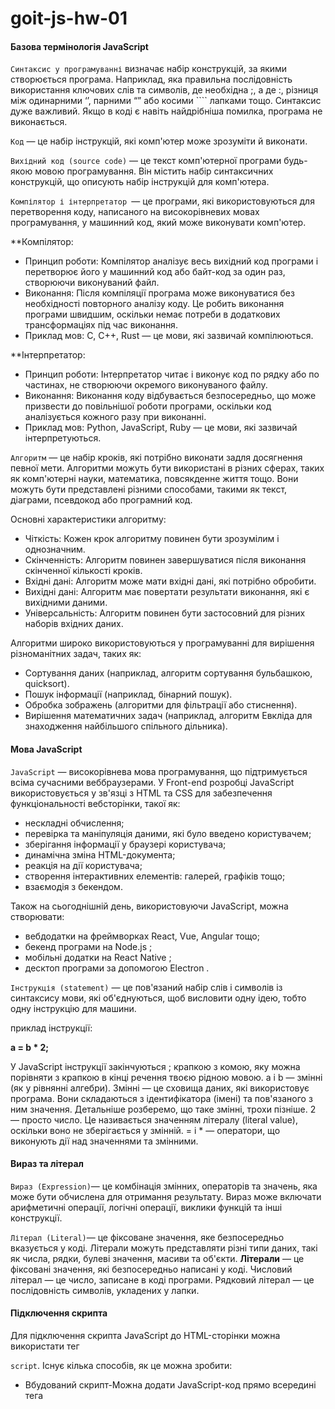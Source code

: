 # goit-js-hw-01

#### **Базова термінологія JavaScript**

`Синтаксис у програмуванні` визначає набір конструкцій, за якими створюється
програма. Наприклад, яка правильна послідовність використання ключових слів та
символів, де необхідна ;, а де :, різниця між одинарними ‘’, парними “” або
косими ```` лапками тощо. Синтаксис дуже важливий. Якщо в коді є навіть
найдрібніша помилка, програма не виконається.

`Код` — це набір інструкцій, які комп'ютер може зрозуміти й виконати.

`Вихідний код (source code)` — це текст комп'ютерної програми будь-якою мовою
програмування. Він містить набір синтаксичних конструкцій, що описують набір
інструкцій для комп'ютера.

`Компілятор і інтерпретатор `— це програми, які використовуються для
перетворення коду, написаного на високорівневих мовах програмування, у машинний
код, який може виконувати комп'ютер.

\*\*Компілятор:

- Принцип роботи: Компілятор аналізує весь вихідний код програми і перетворює
  його у машинний код або байт-код за один раз, створюючи виконуваний файл.
- Виконання: Після компіляції програма може виконуватися без необхідності
  повторного аналізу коду. Це робить виконання програми швидшим, оскільки немає
  потреби в додаткових трансформаціях під час виконання.
- Приклад мов: C, C++, Rust — це мови, які зазвичай компілюються.

\*\*Інтерпретатор:

- Принцип роботи: Інтерпретатор читає і виконує код по рядку або по частинах, не
  створюючи окремого виконуваного файлу.
- Виконання: Виконання коду відбувається безпосередньо, що може призвести до
  повільнішої роботи програми, оскільки код аналізується кожного разу при
  виконанні.
- Приклад мов: Python, JavaScript, Ruby — це мови, які зазвичай інтерпретуються.

`Алгоритм` — це набір кроків, які потрібно виконати задля досягнення певної
мети. Алгоритми можуть бути використані в різних сферах, таких як комп'ютерні
науки, математика, повсякденне життя тощо. Вони можуть бути представлені різними
способами, такими як текст, діаграми, псевдокод або програмний код.

Основні характеристики алгоритму:

- Чіткість: Кожен крок алгоритму повинен бути зрозумілим і однозначним.
- Скінченність: Алгоритм повинен завершуватися після виконання скінченної
  кількості кроків.
- Вхідні дані: Алгоритм може мати вхідні дані, які потрібно обробити.
- Вихідні дані: Алгоритм має повертати результати виконання, які є вихідними
  даними.
- Універсальність: Алгоритм повинен бути застосовний для різних наборів вхідних
  даних.

Алгоритми широко використовуються у програмуванні для вирішення різноманітних
задач, таких як:

- Сортування даних (наприклад, алгоритм сортування бульбашкою, quicksort).
- Пошук інформації (наприклад, бінарний пошук).
- Обробка зображень (алгоритми для фільтрації або стиснення).
- Вирішення математичних задач (наприклад, алгоритм Евкліда для знаходження
  найбільшого спільного дільника).

#### **Мова JavaScript**

`JavaScript` — високорівнева мова програмування, що підтримується всіма
сучасними веббраузерами. У Front-end розробці JavaScript використовується у
зв'язці з HTML та CSS для забезпечення функціональності вебсторінки, такої як:

- нескладні обчислення;
- перевірка та маніпуляція даними, які було введено користувачем;
- зберігання інформації у браузері користувача;
- динамічна зміна HTML-документа;
- реакція на дії користувача;
- створення інтерактивних елементів: галерей, графіків тощо;
- взаємодія з бекендом.

Також на сьогоднішній день, використовуючи JavaScript, можна створювати:

- вебдодатки на фреймворках React, Vue, Angular тощо;
- бекенд програми на Node.js ;
- мобільні додатки на React Native ;
- десктоп програми за допомогою Electron .

`Інструкція (statement)` — це пов'язаний набір слів і символів із синтаксису
мови, які об'єднуються, щоб висловити одну ідею, тобто одну інструкцію для
машини.

приклад інструкції:

**a = b \* 2;**

У JavaScript інструкції закінчуються ; крапкою з комою, яку можна порівняти з
крапкою в кінці речення твоєю рідною мовою. a і b — змінні (як у рівнянні
алгебри). Змінні — це сховища даних, які використовує програма. Вони складаються
з ідентифікатора (імені) та пов'язаного з ним значення. Детальніше розберемо, що
таке змінні, трохи пізніше. 2 — просто число. Це називається значенням літералу
(literal value), оскільки воно не зберігається у змінній. = і \* — оператори, що
виконують дії над значеннями та змінними.

#### **Вираз та літерал**

`Вираз (Expression)`— це комбінація змінних, операторів та значень, яка може
бути обчислена для отримання результату. Вираз може включати арифметичні
операції, логічні операції, виклики функцій та інші конструкції.

`Літерал (Literal)`— це фіксоване значення, яке безпосередньо вказується у коді.
Літерали можуть представляти різні типи даних, такі як числа, рядки, булеві
значення, масиви та об'єкти. **Літерали** — це фіксовані значення, які
безпосередньо написані у коді. Числовий літерал — це число, записане в коді
програми. Рядковий літерал — це послідовність символів, укладених у лапки.

#### **Підключення скрипта**

Для підключення скрипта JavaScript до HTML-сторінки можна використати тег

`script`. Існує кілька способів, як це можна зробити:

- Вбудований скрипт-Можна додати JavaScript-код прямо всередині тега <script>
  всередині тега <head>:
- Зовнішній скрипт-По-перше, треба створити окремий файл із розширенням .js, що
  містить JavaScript-код. Потім під'єднати цей файл до HTML-сторінки за
  допомогою тега <script>, вказавши шлях до файлу в атрибуті src: \*\*\_Тег
  <script> з атрибутом defer можна вставити як у <head>, так і в <body> — немає
  жодної різниці._**

Атрибут `defer` вказує браузеру, що скрипт повинен бути виконаний після того, як
HTML-документ буде повністю завантажений. Це дозволяє уникнути затримки
відображення вмісту сторінки.

У багатьох випадках краще використовувати зовнішні скрипти, щоб зробити код
більш читабельним, зручним для підтримки та перевикористання.

**Суворий режим** Суворий режим (англ. strict mode) у JavaScript — це
спеціальний режим виконання коду, який дає змогу переводити скрипт у режим
повної відповідності сучасному стандарту. Це запобігає певним помилкам,
наприклад, використанню небезпечних і застарілих конструкцій, що робить код
надійнішим та дозволяє легше його підтримувати.

Щоб увімкнути суворий режим, потрібно додати директиву 'use strict'; на початок
скрипта. Наприклад:

`'use strict'; // Код у суворому режимі`

**Виведення даних** Розробнику потрібно перевіряти правильність роботи програми
в певний момент часу та виводити інформацію в певному місці коду. Для цього є
консоль в інструментах розробника браузера на вкладці Console. Наступні
комбінації клавіш відкривають інструменти розробника на вкладці Console: Windows
і Linux — Ctrl + Shift + J; MacOS — Command + Option + J .

#### **Метод console.log()**

Щоб вивести дані в консоль розробника використовується метод `console.log()`.

console.log(value); Значення value, яке вказано в круглих дужках, буде виведено
в консоль розробника при виконанні програми.

console.log("JavaScript is awesome!"); console.log(10); При виконанні цього коду
в консоль розробника будуть послідовно виведені рядок і число.

#### **Змінні та типи даних**

`Оголошення змінних` `Змінна` — це контейнер, який використовується для
зберігання даних. Змінна складається з:

- ідентифікатора (унікального імені);
- області памяті, де зберігається її значення. Змінну можна уявити, як коробку з
  написом (іменем), у якій щось лежить (значення).

У JavaScript оголошення змінних може виконуватися за допомогою трьох основних
ключових слів: var, let та const. Кожне з них має свої особливості і
використовується в різних контекстах.

- **`var`**: Використовуйте для змінних зі старим кодом, але будьте обережні з
  підняттям.
- **`let`**: Використовуйте для змінних, які можуть змінюватися в межах блоку.
- **`const`**: Використовуйте для констант, які не повинні змінюватися.

Після ключового слова, через пробіл, вказується ім'я змінної (у прикладі: age та
username). Щоб присвоїти змінній значення, використовують оператор присвоєння =
Інструкція оголошення змінної закінчується крапкою з комою ; .

**Перевизначення значення** Для перевизначення значення раніше оголошеної
змінної треба після імені такої змінної поставити літерал присвоєння`=`і після
нього записати нове значення. Для оголошення змінної, якій згодом можна задати
нове значення, використовується ключове слово `let`.

`Змінним, оголошеним через let, необов'язково відразу задавати значення. У разі оголошення змінної без значення, змінна ініціалізується зі спеціальним значенням undefined (англ. не визначено).`

**різниця між `const` і `let`**

Основна відмінність між const і let полягає в можливості перевизначення значення
змінної після її оголошення. Ключове слово `const` запобігає перевизначенню
значення для змінної. Ключове слово `let` дозволяє змінювати значення змінної
після її оголошення.

Правило використання const та let може бути таким: — Використовуй const за
замовчуванням для оголошення змінних. — Використовуй let, якщо потрібно
змінювати значення змінної під час виконання скрипту. Це правило допоможе писати
більш надійний, зрозумілий код, який легко підтримувати.

**Найменування**

1. Імена змінних можуть складатися з літер (a-z, A-Z), цифр (0-9), символів
   підкреслення (\_) та знака долара ($).
2. Першим символом в імені змінної має бути літера латиниці, символ підкреслення
   або знак долара. Інші символи можуть бути будь-якими з допустимих.
3. Імена змінних чутливі до регістру, тобто змінні user, usEr та User вважаються
   різними змінними. При camelCase нотації \*\*\*\*перше слово пишеться малими
   літерами, а кожне наступне починається з великої літери, наприклад: user,
   getUserData, isActive, activeGuestCount

`!!!` існують зарезервовані ключові слова. Ці слова мають спеціальне значення та
використовуються для певних конструкцій у мові. Не можна використовувати ключові
слова як імена змінних, оскільки це спричинить помилки в коді.

**Типи даних**

Примітивні типи даних використовуються для зберігання та обробки різних видів
інформації у програмі. JavaScript змінна не обмежена певним типом даних, тому
може зберігати значення різних типів.

Числа `(Number)` можуть бути позитивними чи негативними, цілими або дробовими.
Ціла та дробова частини числа розділяються крапкою. const age = 20; const salary
= 3710.84;

Рядок `(String)` є послідовністю символів, вкладених в одинарні '' або подвійні
лапки "". const username = 'Mango995'; const description = "JavaScript is
awesome!";

Логічний тип даних `(Boolean)` має лише два значення: true і false. На відміну
від рядків, логічний тип даних пишеться без лапок. Порівняй: true — це логічне
значення; "true" — це рядок, що містить слово true.

**Спеціальні значення**

У JavaScript існують два спеціальні значення: `null` і `undefined`. Обидва
означають відсутність значення.

`null` явно вказує на відсутність значення та часто використовується
розробниками для позначення порожнього значення. Це значення має бути явно
присвоєно змінній, щоб вказати, що змінна не містить ніяких дійсних даних.

Значення `undefined` автоматично присвоюється змінній, якщо:

1. змінній було явно задано значення undefined ; змінна була оголошена, але ще
   не була ініціалізована значенням.

2. Значення undefined вказує на невизначеність значення змінної, тобто каже нам,
   що значення на даний момент невідоме чи невизначене.

**Оператор `typeof`**

Оператор `typeof` використовується для визначення типу даних значення або
виразу.

const quantity = `17`; console.log(typeof quantity);

// виведе `"number"`

const message = `"JavaScript is awesome!"`; console.log(typeof message);

// виведе `"string"`

const isSidebarOpen = `false`; console.log(typeof isSidebarOpen);

// виведе `"boolean"`

let username; console.log(typeof username);

// виведе `"undefined"`

let status = `null`; console.log(typeof status);

// виведе `"object"`

**Арифметичні операції**

Оператор `(+)` використовується для складання двох чисел.

Оператор `(-)` використовується для віднімання одного числа від іншого.

Оператор `(*)` використовується для множення двох чисел.

Оператор `(/)` використовується для ділення одного числа на інше.

Оператор `(%)` повертає остачу від ділення одного числа на інше.

Оператор `(**)` використовується для піднесення числа до степеня.

**Комбіновані оператори**

`Додавання`: +=. Приклад: x += y еквівалентно x = x + y

`Віднімання`: -=. Приклад: x -= y еквівалентно x = x - y

`Множення`: _=. Приклад: x _= y еквівалентно x = x \* y

`Ділення`: /=. Приклад: x /= y еквівалентно x = x / y

`Остача від ділення`: %=. Приклад: x %= y еквівалентно x = x % y

#### **Рядки**

**Конкатенація рядків**

Якщо застосувати оператор + до рядка та будь-якого іншого типу даних,
результатом буде новий рядок, що містить об'єднання вихідних значень. Це
називається `конкатенація (склеювання)`.

Під час конкатенації можна використовувати значення змінних, щоб складати рядки
з динамічними значеннями. Для цього необхідно вказати ім'я змінної, у це місце
буде підставлено її значення. Під час конкатенації будь-який тип даних буде
приведено до рядка та поєднано з іншим рядком. Проте порядок операндів має
значення. Перетворення типів відбувається лише в момент операції додавання з
рядком. До цього моменту застосовуються нормальні правила математики.

console.log(1 + "2"); // "12" console.log(1 + "2" + 4); // "124" console.log(1 +
2 + "4"); // "34"

В останньому прикладі спочатку виконується математичне додавання для перших двох
чисел 1 і 2, потім число 3 перетворюється на рядок "3" і поєднується з рядком
"4".

**Перетворення типів: `рядки`**

Перетворення типів у JavaScript — це процес зміни значення одного типу даних на
інший тип даних. Перетворення типів може відбуватися в різних ситуаціях,
наприклад, під час виконання арифметичних операцій з різними типами даних або
порівняння значень.

`Явне перетворення типів` виконується програмістом і використовується за
потребою. Для перетворення будь-якого значення на рядок можна використовувати
вбудовану функцію String(), яка повертає результат у вигляді рядка.

console.log(String(5)); // "5"

console.log(String(true)); // "true"

console.log(String(false)); // "false"

console.log(String(null)); // "null"

console.log(String(undefined)); // "undefined"

`Неявне перетворення типів` відбувається автоматично під час виконання операцій
або обчислень. Наприклад, якщо виконується операція додавання (+) між рядком та
іншим типом даних, JavaScript автоматично перетворює значення операнда на рядок
і виконує конкатенацію рядків.

console.log("5" + 3); // "53"

console.log("5" + true); // "5true"

console.log("5" + false); // "5false"

console.log("5" + null); // "5null"

console.log("5" + undefined); // "5undefined"

**Шаблонні рядки**

Шаблонні рядки — це синтаксис, який полегшує об'єднання статичного тексту з
динамічним (тобто текстом, що містить змінні, обчислення тощо). Шаблонні рядки
дозволяють уникати користування заплутаною конкатенацією та роблять код більш
читабельним.

**_Синтаксис шаблонного рядка_**

Шаблонні рядки огортаються зворотними лапками (англ. backticks) ` (``) `

Шаблонні рядки дозволяють підставляти значення змінних безпосередньо всередині
рядка за допомогою синтаксису інтерполяції `${змінна}.`

**Інтерполяція рядків** — це спосіб вставляти значення змінних і виразів
безпосередньо в рядковий літерал через плейсхолдери, які обчислюються під час
виконання.

**Довжина рядка**

Довжина рядка визначається кількістю символів у ньому. Щоб дізнатися довжину
рядка, використовується вбудована властивість `length`. Щоб отримати значення
цієї властивості, необхідно звернутися до неї через крапку після імені змінної
чи рядкового літералу.

const productName = "Repair droid";

`// Якщо у змінній зберігається рядок` console.log(productName.length); // 12

`// Якщо рядковий літерал` console.log("Repair droid".length); // 12

Використання властивості `length` дозволяє легко визначити довжину будь-якого
рядка та використовувати цю інформацію для виконання різних операцій і
перевірок.

**Індексація рядків**

Рядки — це набори символів, де кожен символ має свій порядковий номер (індекс).
Індексація елементів рядка починається з нуля. Перший символ має індекс 0,
другий — індекс 1, третій — 2 і так далі.

Для доступу до певного символу рядка ми використовуємо синтаксис квадратних
дужок, де вказуємо індекс потрібного символу: string[index], тобто
рядок[індекс].

Отримання останнього символу рядка можливе за його індексом `string[lastIndex]`.
Щоб знайти індекс останнього символу рядка, треба від довжини цього рядка
відняти одиницю `string.length - 1`

const product = "Repair droid";

const lastElementIndex = product.length - 1;

console.log(product[lastElementIndex]); // 'd'

Для доступу до останнього символу рядка без створення проміжної змінної ми
можемо вставити вираз `(product.length - 1)` безпосередньо у квадратні дужки при
зверненні до елемента.

const product = "Repair droid";

console.log(product[product.length - 1]); // 'd'

_Приклад_

const courseTopic = "JavaScript essentials";

const courseTopicLength = courseTopic.length; // Довжина рядка

const firstElement = courseTopic[0]; // Перший символ

const lastElement = courseTopic[courseTopic.length-1]; // Останній

**Оператори рівності**

У JavaScript існують оператори рівності, які дозволяють порівнювати значення та
визначати їхню рівність або нерівність.

_*Оператори несуворої рівності:*_

1. Оператор == (дорівнює) — порівнює два значення на рівність і повертає true,
   якщо значення операндів рівні. Якщо навпаки, повертає false

2. Оператор != (не дорівнює) — порівнює два значення на нерівність і повертає
   true, якщо значення операндів не рівні. Якщо навпаки, повертає false

_*Оператори суворої рівності:*_

1. Оператор === (сувора рівність) — порівнює два значення на рівність, повертає
   true, якщо значення операндів рівні та мають однаковий тип даних. В іншому
   випадку, повертає false

2. Оператор !== (сувора нерівність) — порівнює два значення на нерівність,
   повертає true, якщо значення операндів не рівні або мають різні типи даних. В
   іншому випадку, повертає false

**Перетворення типів: числа**

Для `явного перетворення` будь-якого значення в число можна використовувати
вбудовану функцію `Number()`, яка повертає результат у вигляді числа.

При перетворенні до числа:

1. true завжди приводиться до 1;
2. false , null і "" завжди приводяться до 0.

Якщо неможливо привести значення до числа, результатом перетворення буде
спеціальне значення NaN (Not a Number).

Арифметичні операції `(+, -, *, /)` виконують `неявне перетворення типів`. Якщо
у виразі присутній хоча б один із операндів з типом рядка, то обидва операнди
приводяться до чисел. Це відбувається у всіх арифметичних операціях, окрім
додавання. Памятай, що + біля рядкових операндів викликає їх з'єднання
(конкатинацію).

Для всіх інших типів операндів та операцій виконується перетворення операндів до
числа.

У разі використання операторів порівняння `(<, >, <=, >=)` також виконується
неявне перетворення типів. Якщо операнди різних типів, то перед порівнянням вони
приводяться до числа.

**Перетворення рядків у числа**

Метод `Number.parseInt()` приймає 2 аргументи:

1. Рядок. Якщо аргумент не є рядком, то він буде спочатку перетворений у рядок
2. Система числення, до якої відноситься рядок (не обовязковий аргумент, за
   замовчуванням десяткова система). Наприклад, для десяткової системи буде 10,
   для шістнадцяткової - 16 тощо..

Метод аналізує рядок зліва направо, видаляючи пробіли на початку і перетворюючи
допустимі символи у число до тих пір, поки не зіткнеться з першим недопустимим
символом. Після цього аналіз припиняється, і вже перетворене ціле число
повертається.

Якщо перші символи рядка не можуть бути перетворені на число, або рядок порожній
чи відсутній, результатом буде значення NaN (Not a Number).

console.log(Number.parseInt("5")); // 5

console.log(Number.parseInt("5.5")); // 5

console.log(Number.parseInt("5cm")); // 5

console.log(Number.parseInt("12qwe74")); // 12

console.log(Number.parseInt("12.46qwe79")); // 12

console.log(Number.parseInt("cm5")); // NaN

console.log(Number.parseInt("")); // NaN

console.log(Number.parseInt("qweqwe")); // NaN

Метод `Number.parseFloat()`аналогічний Number.parseInt() з однієї відмінністю:
перетворює рядок на число з плаваючою крапкою.

console.log(Number.parseFloat("5")); // 5

console.log(Number.parseFloat("5.5")); // 5.5

console.log(Number.parseFloat("3.14")); // 3.14

console.log(Number.parseFloat("5cm")); // 5

console.log(Number.parseFloat("5.5cm")); // 5.5

console.log(Number.parseFloat("12qwe74")); // 12

console.log(Number.parseFloat("12.46qwe79")); // 12.46

console.log(Number.parseFloat("cm5")); // NaN

console.log(Number.parseFloat("")); // NaN

console.log(Number.parseFloat("qweqwe")); // NaN

**Арифметичні функції**

Клас Math є вбудованим класом JavaScript. Цей клас надає набір методів для
виконання математичних операцій та роботи з числами.

`Math.floor(num)`: повертає найближче ціле число, яке є меншим або дорівнює
вказаному числу num. Наприклад:

console.log(Math.floor(1.3)); // 1

console.log(Math.floor(1.7)); // 1

`Math.ceil(num)`: повертає найближче ціле число, яке є більшим, або дорівнює
зазначеному числу num. Наприклад:

console.log(Math.ceil(1.3)); // 2

console.log(Math.ceil(1.7)); // 2

`Math.round(num)`: повертає значення числа після округлення до найближчого
цілого. Округлення відбувається за математичними правилами, якщо десяткова
частина числа менша 0.5, то округлення буде в меншу сторону, якщо 0.5 і більше —
то в більшу.

console.log(Math.round(1.3)); // 1

console.log(Math.round(1.7)); // 2

`Math.max(num1, num2, ...)`: повертає найбільше число з набору переданих чисел.
Наприклад:

console.log(Math.max(20, 10, 50, 40)); // 50

`Math.min(num1, num2, ...)`: повертає найменше число з набору переданих чисел.
Наприклад:

console.log(Math.min(20, 10, 50, 40)); // 10

`Math.random()`: повертає випадкове число в діапазоні від 0 (включно) до 1 (за
винятком). Наприклад:

console.log(Math.random()); // випадкове число між 0 і 1, наприклад 0.2 ...
0.9166353649342294

**Дробове число**

При виконанні операцій з дробовими числами можуть виникати неточності через
внутрішнє представлення чисел у пам'яті комп'ютера.

Наприклад, результат 0.1 + 0.2 не дорівнює 0.3. Число 0.1 у двійковій системі
числення, яку використовує комп'ютер — це нескінченний дріб. Двійкове значення
нескінченних дробів зберігається лише до певного знака, тому виникає неточність.
При додаванні 0.1 і 0.2 дві неточності складаються, виходить незначна, але все ж
таки помилка в обчисленнях.

console.log(0.1 + 0.2 === 0.3); // false

console.log(0.1 + 0.2); // 0.30000000000000004

**Як виправити цю проблему**

1. Підхід 1.

Помножити числа на досить велике число (наприклад, 10 або 100).

Виконати додавання.

Розділити результат на те саме число, щоб повернути його до початкового
масштабу.

console.log(0.1 _ 10 + 0.2 _ 10); // 3

console.log((0.1 _ 10 + 0.2 _ 10) / 10); // 0.3

2. Підхід 2.

Використовувати метод числа `toFixed()` для округлення результату до певної
кількості знаків після крапки. Метод `toFixed()` повертає рядок, що представляє
число із зазначеною кількістю знаків після крапки. Таким чином, ми можемо
отримати заокруглений результат з необхідною точністю.

console.log((0.1 + 0.2).toFixed(1)); // "0.3"

console.log((5).toFixed(2)); // '5.00'

console.log((8.762195).toFixed(4)); // '8.7622'

#### **Основи функцій**

**_Оголошення та виклик функції_**

Функція — це незалежний блок коду, який виконує певну задачу з різними
початковими значеннями. Функцію можна представити, як чорну скриньку, яка
приймає дані на вході та повертає результат на виході після виконання коду
всередині функції.

`Оголошення функції має таку структуру:`

1. Ключове слово function
2. Ім'я функції — це дієслово, що відповідає на питання "Що зробити?"
3. Пара круглих дужок ()
4. Тіло функції у фігурних дужках {}

function doStuff() {

// Тіло функції

console.log('Log inside multiply function'); }

**Виклик функції**

Коли функцію потрібно виконати, вона викликається за допомогою її імені та пари
круглих дужок.

// Оголошення функції multiply

function doStuff() {

// Тіло функції

console.log('Log inside multiply function'); }

// Виклики функції multiply

doStuff(); // 'Log inside multiply function'

**Параметри та аргументи**

`Параметри` — це локальні змінні, доступні лише всередині тіла функції.

У круглих дужках після імені функції вказуються параметри. Параметри є
перерахуванням даних, які очікує функція під час виклику.

Параметри розділяються комами. Функція може мати будь-яку кількість параметрів
або не мати їх взагалі, у такому випадку вказуються просто порожні круглі дужки.

// Оголошення параметрів x, y, z

function multiply(x, y, z) {

console.log(`Result: ${x * y * z}`); }

Під час виклику функції в круглих дужках можна `передати аргументи`, які є
значеннями для оголошених параметрів функції.

// Оголошення параметрів x, y, z

function multiply(x, y, z) {

console.log(`Result: ${x * y * z}`); }

// Передача аргументів

multiply(2, 3, 5); // "Result: 30"

multiply(4, 8, 12); // "Result: 384"

multiply(17, 6, 25); // "Result: 2550"

`!!!`

function calculate(x, y) {}

calcualate(5, 8);

`Параметри` — це локальні змінні, що вказуються у круглих дужках після імені
функції (x, y) . А `аргументи` — це значення для оголошених параметрів функції.
Отже, 5 і 8 — це аргументи.

**Повернення значення**

Оператор 'return' у JavaScript (і в багатьох інших мовах програмування)
використовується в функціях для того, щоб повернути значення з функції назад
туди, звідки вона була викликана. Коли функція виконується і досягає оператора
return, вона завершує свою роботу і повертає вказане значення.

`Приклад 1: Повернення числа`

У цьому прикладі функція add приймає два числа, додає їх і повертає результат.
Ми зберігаємо його в змінну result і виводимо в консоль.

function add(a, b) {

    return a + b; // Повертає суму a і b

}

const result = add(5, 3); // Викликаємо функцію і зберігаємо результат

console.log(result); // Виведе: 8

`Приклад 2: Повернення рядка`

Тут функція greet приймає ім'я і повертає рядок з привітанням. Ми знову
зберігаємо результат у змінну і виводимо його.

function greet(name) {

    return "Hello, " + name + "!"; // Повертає привітання

}

const message = greet("Alice"); // Викликаємо функцію з аргументом "Alice"

console.log(message); // Виведе: Hello, Alice!

`Приклад 3: Завершення функції`

У цьому прикладі, якщо вік менше 18, функція повертає повідомлення про те, що ви
занадто молоді, і вона закінчує свою роботу. Якщо вік 18 або більше, то
повертається інше повідомлення

function checkAge(age) {

    if (age < 18) {

        return "You are too young."; // Якщо вік менше 18, повертаємо повідомлення
    }
    return "You are an adult."; // Інакше повертаємо інше повідомлення

}

console.log(checkAge(15)); // Виведе: You are too young.

console.log(checkAge(20)); // Виведе: You are an adult.

**Порядок виконання коду**

Коли інтерпретатор зустрічає виклик функції, він зупиняє виконання поточного
коду й починає виконувати код з тіла функції.

Після того, як весь код у функції буде виконано, інтерпретатор повертає
управління в те місце, звідки був здійснений виклик функції, і продовжує
виконання коду програми, що залишився.

**Область видимості функції**

Область видимості функції (або `scope` функції) — це контекст, у якому змінні
доступні для використання.Область видимості визначає, де змінна доступна для
використання. Глобальні змінні доступні скрізь, локальні — тільки в межах
функцій, а блочні — тільки в межах певного блоку коду.

1. Глобальна область видимості

Змінні, оголошені поза будь-якої функції, мають глобальну область видимості.
Вони доступні з будь-якої частини коду.

2. Локальна область видимості

Змінні, оголошені всередині функції, мають локальну область видимості. Вони
доступні тільки всередині цієї функції.

3. Блочна область видимості

Змінні, оголошені за допомогою let або const в блоці (наприклад, в циклі або
умовному операторі), мають блочну область видимості.

# goit-js-hw-02

#### **Розгалуження**

**Інструкція `if`**

Інструкція `if` дозволяє виконати певний блок коду тільки в тому випадку, якщо
задана умова істинна (тобто приймає значення true).

Коли інтерпретатор зустрічає інструкцію if, він обчислює вказану умову в круглих
дужках (condition), перетворюючи її до логічного типу (boolean). Якщо умова
(condition) перетворюється до `true`, виконується блок коду, написаний у
фігурних дужках {} — (statement).

Якщо умова (condition) перетворюється до `false`, блок коду не виконається і
продовжиться виконання програми, що іде після інструкції if.

**Інструкція `if...else`**

Якщо умова (condition) перетворюється до `true`, то виконається код блоку `if`
(if block statements).

Якщо умова (condition) перетворюється до `false`, то виконається код блоку
`else` (else block statements).

**лок `else...if`**

Конструкція else...if розширює конструкцію if...else і дозволяє перевірити та
зреагувати на виконання або невиконання `кількох умов`.

const grade = 85;

if (grade >= 90) {

console.log("Perfectly");

} else if (grade >= 80) {

console.log("Good");

} else if (grade >= 70) {

console.log("Satisfactorily");

} else {

console.log("Unsatisfactorily"); }

**Тернарний оператор**

`Тернарний оператор` — це коротша синтаксична заміна інструкції if...else.
Тернарний оператор дозволяє виконувати певну частину коду залежно від умови.

`<condition> ? <expression if condition is true> : <expression if condition is false>`

Тернарний оператор рекомендується використовувати у найпростіших випадках
операції присвоєння чи повернення. Однак не рекомендується використовувати його
для складних розгалужень, оскільки це може ускладнити читання та розуміння коду.

**Оператор `switch`**

Оператор `switch` дозволяє виконувати різні дії залежно від значення виразу.
Використання switch є більш компактним і зручним способом для порівняння виразів
з кількома варіантами, ніж інструкції `if...else та else...if.`

const fruit = 'apple';

switch (fruit) {

case 'apple':

    console.log('Apple selected');

    break;

case 'banana':

    console.log('Banana selected');

    break;

case 'orange':

    console.log('Orange selected');

    break;

default:

    console.log('The fruit is unknown');

}

Оператор `break` додається наприкінці кожного блоку case. Функція оператора
`break` — перервати подальші перевірки й відразу перейти до коду, що йде після
`switch`, щойно виконався якийсь із блоків case. Якщо жодного збігу значень не
відбулося, необхідно виконати код за замовчуванням. Для цього в кінці після всіх
блоків `case `додається блок `default`.

Якщо `break` не вказано, виконання коду продовжиться в наступному case і далі.
Така поведінка називається `"провалюванням" (fall-through)`. Якщо потрібно, щоб
кілька блоків case виконували той самий код, можна опустити оператор break між
ними.

### **Логічні оператори**

**Перетворення типів: `логічне`**

1. Логічні значення

Логічні значення true та false залишаються незмінними.

2. Числа

Число 0, значення NaN, null і undefined завжди перетворюються на false. Усі інші
числа перетворюються на true.

3. Рядки

Порожній рядок ("") приводиться до false. Будь-які інші не пусті рядки
приводяться до true.

_`Запам'ятай 6 випадків, які приводяться до false:`_

1. 0
2. ""
3. Nan
4. null
5. undefined
6. false

**Логічне `«І» &&`**

Оператор "І" зліва направо перевіряє почергово обидва операнди на істинність та
повертає або значення останнього істинного (тільки правого) операнда, або
першого хибного (лівого чи правого), на якому він запнувся.

**Логічне `«АБО»`**

Оператор `"АБО" (||)` перетворює всі операнди до логічного типу
`(true або false)` і повертає значення одного з них. Дозволяє перевіряти, чи є
хоча б один із операндів "істинним". Обчислення оператора відбувається
`зліва направо`.

Оператор "АБО" замикається на вірному операнді і повертає значення операнда, на
якому запнувся, або значення крайнього правого операнда. Якщо лівий операнд був
перетворений на true, правий операнд не обчислюється.

**Логічне `«НІ»`**

Усі оператори, які ми розглядали раніше, були `бінарними`. Бінарні оператори
містять два операнди: лівий і правий. Логічне `«НІ»` `(!)` — це `унарний`
оператор — він виконує операцію над одним операндом праворуч.

`!expression`

### **Методи рядків**

**Властивості**

_властивості_ — це описові характеристики сутності. У прикладі з кавою — це
колір, кількість цукру, температура. Наприклад, у програмуванні рядок має
властивість length, яка повертає кількість символів у рядку. Для доступу до
властивості використовується синтаксис із крапкою:

objectName.method

**Методи**

_Методи_ — це дії, які можна виконати із сутністю, такі як додати цукор чи
підігріти. У програмуванні дані також заздалегідь мають певні методи, які
дозволяють виконувати різні операції, наприклад, перетворення рядка в різний
регістр. Виклик методу дуже схожий на доступ до властивості, але наприкінці
додаються круглі дужки, як при виклику функції:

objectName.method()

_\_Mетод toUpperCase()_\_ - для перетворення рядка у верхній регістр:

const message = "JavaScript is awesome"; console.log(message.toUpperCase()); //
"JAVASCRIPT IS AWESOME"

_\_Метод slice()_\_ використовується для створення копії частини або всього
рядка без зміни оригінального рядка.Метод slice() корисний, коли потрібно
отримати певну частину рядка або створити копію для подальшого використання, не
змінюючи вихідний рядок.

const fullName = "Jacob Mercer"; console.log(fullName.slice(0, 4)); // 'Jaco'
console.log(fullName.slice(3, 9)); // 'ob Mer' console.log(fullName.slice(0,
fullName.length)); // 'Jacob Mercer'

_\_Методи toLowerCase( нижній регістр) і toUpperCase(верхній регістр)_\_
використовуються для зміни регістру символів у рядку. Обидва методи не змінюють
вихідний рядок, а повертають новий рядок у відповідному регістрі.

_\_Метод includes()_\_ використовується для перевірки наявності підрядка у
рядку. Він повертає логічне значення true, якщо підрядок знайдено, і false, якщо
підрядок відсутній.

const message = "Please buy our stuff!"; const hasSpam =
message.includes("buy");

if (hasSpam) { console.log("Warning: This message contains forbidden words."); }
else { console.log("You can safely open this message."); }

_\_Методи startsWith() і endsWith()_\_призначені для перевірки початку й
закінчення рядка відповідно. Вони повертають булеве значення true або false,
залежно від того, чи відповідає початок або кінець рядка заданому значенню

_\_Метод indexOf()_\_ використовується для пошуку першого входження підрядка в
рядок. Він повертає: індекс першого входження (індекс першого символу) підрядка,
якщо він знайдений або -1, якщо підрядок не виявлено

_\_Метод trim()_\_ використовується для видалення початкових і кінцевих пробілів
із рядка. Метод trim() не змінює вихідний рядок, а повертає новий рядок без
початкових і кінцевих пробілів.

### **Цикли**

Цикли використовуються для багаторазового повторення однієї частини коду.

**Цикл** — керуюча конструкція, призначена для організації багаторазового
виконання набору інструкцій.

**Тіло циклу** — послідовність інструкцій, призначена для багаторазового
виконання.

**Ітерація** — одиничне виконання тіла циклу.

**Умова виходу** — вираз, що визначає, чи буде в черговий раз виконуватися
ітерація, або цикл завершиться.

**_\_Цикл while_\_** це цикл з передумовою, тобто він виконується доки істинна
певна умова, зазначена перед його початком. Цю умову перевіряють до виконання
тіла циклу, тому тіло може бути не виконано жодного разу, якщо умова від самого
початку хибна.

let clientCounter = 18; const maxClients = 25;

while (clientCounter < maxClients) { console.log(clientCounter); clientCounter
+= 1; }

**_\_Цикл do…while_\_** Цикли while і do...while працюють схожим чином, але
мають одну ключову відмінність. Під час використання циклу do...while код у тілі
циклу виконується принаймні один раз, навіть якщо умова не виконується з самого
початку.

**_\_Цикл for_\_** також дозволяє виконувати код, що повторюється, багато разів.
На відміну від циклів while і do…while, цикл for має змінну-лічильник.
Змінна-лічильник оголошується за допомогою ключового слова **let** (оголошення
через **const видасть помилку**). На кожній ітерації після виконання коду з тіла
циклу вона змінює своє значення від заданого початкового до кінцевого з певним
кроком.

for (Ініціалізація; Умова; Пост-вираз) { // Тіло циклу }

Ініціалізація — виконується один раз перед початком циклу. Тут оголошується
змінна-лічильник і вказується її початкове значення.

Умова — це вираз, який оцінюється перед кожною ітерацією (повторенням) циклу.
Якщо умова перетворюється на**true**, то виконується тіло циклу. Якщо умова
перетворюється на false, то цикл завершується.

Пост-вираз — це вираз, який виконується в кінці кожної ітерації циклу, перед
перевіркою умови. Використовується для оновлення значення змінної-лічильника.

Тіло циклу — це блок коду, який буде виконуватися на кожній ітерації циклу, якщо
умова перетворюється на true.

**Інкремент і декремент** це операції, які відповідно збільшують або зменшують
значення числової змінної на одиницю і одразу ж зберігають оновлене значення у
цій змінній. Існують два види інкременту та декременту: _префіксний_ і
_постфіксний_. Ці операції корисні, коли тобі потрібно змінювати значення
змінних одразу на одиницю, що може бути важливо, наприклад, при створенні
лічильників у циклах, замість комбінованих операторів += і -=.

_*Інкремент*_

Префіксний інкремент (++value) спочатку збільшує значення змінної, а потім
використовує нове значення у виразі.

Постфіксний інкремент (value++) спочатку використовує поточне значення змінної у
виразі, а потім виконує збільшення значення.

_*Декремент*_

Префіксний декремент (--value) спочатку зменшує значення змінної, а потім
використовує нове значення у виразі.

Постфіксний декремент (value--) спочатку використовує поточне значення змінної у
виразі, а потім виконує зменшення значення.

**Оператор break**

Оператор break використовується в циклі для переривання його виконання. Коли
оператор break зустрічається всередині циклу, виконання циклу негайно
припиняється, і керування передається до наступної інструкції після циклу.

_*Оператор break і функції*_ оператор break не припиняє виконання функції, а
тільки перериває цикл. Для того щоб переривати виконання одразу циклу і функції
і повернути результат у зовнішній код, є оператор return.

# goit-js-hw-03

### Масиви
